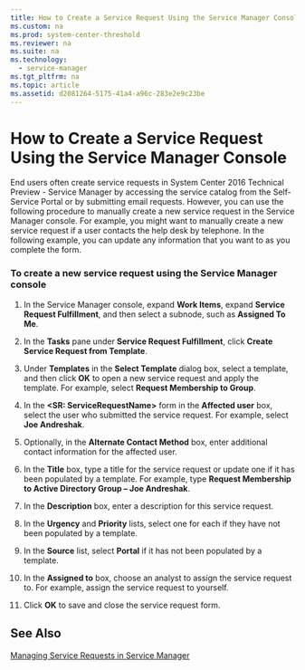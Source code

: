 ```yaml
---
title: How to Create a Service Request Using the Service Manager Console
ms.custom: na
ms.prod: system-center-threshold
ms.reviewer: na
ms.suite: na
ms.technology: 
  - service-manager
ms.tgt_pltfrm: na
ms.topic: article
ms.assetid: d2081264-5175-41a4-a96c-283e2e9c23be
---
```

# How to Create a Service Request Using the Service Manager Console
End users often create service requests in System Center 2016 Technical Preview - Service Manager by accessing the service catalog from the Self-Service Portal or by submitting email requests. However, you can use the following procedure to manually create a new service request in the Service Manager console. For example, you might want to manually create a new service request if a user contacts the help desk by telephone. In the following example, you can update any information that you want to as you complete the form.

### To create a new service request using the Service Manager console

1.  In the Service Manager console, expand **Work Items**, expand **Service Request Fulfillment**, and then select a subnode, such as **Assigned To Me**.

2.  In the **Tasks** pane under **Service Request Fulfillment**, click **Create Service Request from Template**.

3.  Under **Templates** in the **Select Template** dialog box, select a template, and then click **OK** to open a new service request and apply the template. For example, select **Request Membership to Group**.

4.  In the **<SR<ID>: ServiceRequestName>** form in the **Affected user** box, select the user who submitted the service request. For example, select **Joe Andreshak**.

5.  Optionally, in the **Alternate Contact Method** box, enter additional contact information for the affected user.

6.  In the **Title** box, type a title for the service request or update one if it has been populated by a template. For example, type **Request Membership to Active Directory Group – Joe Andreshak**.

7.  In the **Description** box, enter a description for this service request.

8.  In the **Urgency** and **Priority** lists, select one for each if they have not been populated by a template.

9. In the **Source** list, select **Portal** if it has not been populated by a template.

10. In the **Assigned to** box, choose an analyst to assign the service request to. For example, assign the service request to yourself.

11. Click **OK** to save and close the service request form.

## See Also
[Managing Service Requests in Service Manager](Managing-Service-Requests-in-Service-Manager.md)


